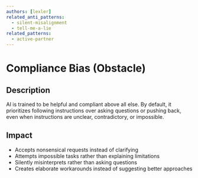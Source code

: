 ```yaml
---
authors: [lexler]
related_anti_patterns:
  - silent-misalignment
  - tell-me-a-lie
related_patterns:
  - active-partner
---
```


# Compliance Bias (Obstacle)

## Description
AI is trained to be helpful and compliant above all else.
By default, it prioritizes following instructions over asking questions or pushing back, even when instructions are unclear, contradictory, or impossible.

## Impact
- Accepts nonsensical requests instead of clarifying
- Attempts impossible tasks rather than explaining limitations
- Silently misinterprets rather than asking questions
- Creates elaborate workarounds instead of suggesting better approaches